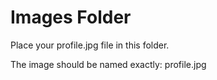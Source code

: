 # Images Folder

Place your profile.jpg file in this folder.

The image should be named exactly: profile.jpg